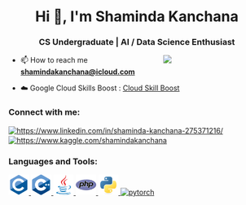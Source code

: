 <h1 align="center">Hi 👋, I'm Shaminda Kanchana</h1>
<h3 align="center">CS Undergraduate | AI / Data Science Enthusiast</h3>
<img align="right" width="200" src="https://lms.nielit.gov.in/pluginfile.php/7190/course/overviewfiles/data-science-2.gif">

- 📫 How to reach me **shamindakanchana@icloud.com**


- ☁️ Google Cloud Skills Boost : [Cloud Skill Boost]([https://www.cloudskillsboost.google/public_profiles/e4102562-7db6-48e3-9c2c-cdcbcdb68419](https://www.cloudskillsboost.google/public_profiles/2b1d9807-50f2-4dfc-97e5-f78e0f60c821))

<h3 align="left">Connect with me:</h3>
<p align="left">
<a href="https://linkedin.com/in/https://www.linkedin.com/in/shaminda-kanchana-275371216/" target="blank"><img align="center" src="https://raw.githubusercontent.com/rahuldkjain/github-profile-readme-generator/master/src/images/icons/Social/linked-in-alt.svg" alt="https://www.linkedin.com/in/shaminda-kanchana-275371216/" height="30" width="40" /></a>
<a href="https://kaggle.com/https://www.kaggle.com/shamindakanchana" target="blank"><img align="center" src="https://raw.githubusercontent.com/rahuldkjain/github-profile-readme-generator/master/src/images/icons/Social/kaggle.svg" alt="https://www.kaggle.com/shamindakanchana" height="30" width="40" /></a>
</p>

<h3 align="left">Languages and Tools:</h3>
<p align="left"> <a href="https://www.cprogramming.com/" target="_blank" rel="noreferrer"> <img src="https://raw.githubusercontent.com/devicons/devicon/master/icons/c/c-original.svg" alt="c" width="40" height="40"/> </a> <a href="https://www.w3schools.com/cpp/" target="_blank" rel="noreferrer"> <img src="https://raw.githubusercontent.com/devicons/devicon/master/icons/cplusplus/cplusplus-original.svg" alt="cplusplus" width="40" height="40"/> </a> <a href="https://www.java.com" target="_blank" rel="noreferrer"> <img src="https://raw.githubusercontent.com/devicons/devicon/master/icons/java/java-original.svg" alt="java" width="40" height="40"/> </a> <a href="https://www.php.net" target="_blank" rel="noreferrer"> <img src="https://raw.githubusercontent.com/devicons/devicon/master/icons/php/php-original.svg" alt="php" width="40" height="40"/> </a> <a href="https://www.python.org" target="_blank" rel="noreferrer"> <img src="https://raw.githubusercontent.com/devicons/devicon/master/icons/python/python-original.svg" alt="python" width="40" height="40"/> </a> <a href="https://pytorch.org/" target="_blank" rel="noreferrer"> <img src="https://www.vectorlogo.zone/logos/pytorch/pytorch-icon.svg" alt="pytorch" width="40" height="40"/> </a> </p>

